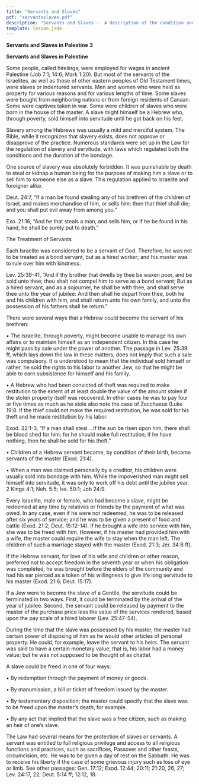 ```yaml
---
title: "Servants and Slaves"
pdf: "servantsslaves.pdf"
description: "Servants and Slaves -  A description of the condition and treatment of servants and slaves in Bible times."
template: lesson.jade
---
```



**Servants and Slaves in Palestine** **3**

**Servants and Slaves in Palestine**

Some people, called hirelings, were employed for wages in ancient
Palestine (Job 7:1; 14:6; Mark 1:20). But most of the servants of the
Israelites, as well as those of other eastern peoples of Old Testament
times, were slaves or indentured servants. Men and women who were held
as property for various reasons and for various lengths of time. Some
slaves were bought from neighboring nations or from foreign residents of
Canaan. Some were captives taken in war. Some were children of slaves
who were born in the house of the master. A slave might himself be a
Hebrew who, through poverty, sold himself into servitude until he got
back on his feet.

Slavery among the Hebrews was usually a mild and merciful system. The
Bible, while it recognizes that slavery exists, does not approve or
disapprove of the practice. Numerous standards were set up in the Law
for the regulation of slavery and servitude, with laws which regulated
both the conditions and the duration of the bondage.

One source of slavery was absolutely forbidden. It was punishable by
death to steal or kidnap a human being for the purpose of making him a
slave or to sell him to someone else as a slave. This regulation applied
to Israelite and foreigner alike.

Deut. 24:7, “If a man be found stealing any of his brethren of the
children of Israel, and makes merchandise of him, or sells him; then
that thief shall die; and you shall put evil away from among you.”

Exo. 21:16, “And he that steals a man, and sells him, or if he be found
in his hand, he shall be surely put to death.”

The Treatment of Servants

Each Israelite was considered to be a servant of God. Therefore, he was
not to be treated as a bond servant, but as a hired worker; and his
master was to rule over him with kindness.

Lev. 25:39-41, “And if thy brother that dwells by thee be waxen poor,
and be sold unto thee; thou shalt not compel him to serve as a bond
servant; But as a hired servant, and as a sojourner, he shall be with
thee, and shall serve thee unto the year of jubilee: And then shall he
depart from thee, both he and his children with him, and shall return
unto his own family, and unto the possession of his fathers shall he
return.”

There were several ways that a Hebrew could become the servant of his
brethren:

• The Israelite, through poverty, might become unable to manage his own
affairs or to maintain himself as an independent citizen. In this case
he might pass by sale under the power of another. The passage in Lev.
25:39 ff, which lays down the law in these matters, does not imply that
such a sale was compulsory. It is understood to mean that the individual
sold himself or rather, he sold the rights to his labor to another Jew,
so that he might be able to earn subsistence for himself and his family.

• A Hebrew who had been convicted of theft was required to make
restitution to the extent of at least double the value of the amount
stolen if the stolen property itself was recovered. In other cases he
was to pay four or five times as much as he stole also note the case of
Zacchaeus (Luke 19:8. If the thief could not make the required
restitution, he was sold for his theft and he made restitution by his
labor.

Exod. 22:1-3, “If a man shall steal …If the sun be risen upon him, there
shall be blood shed for him; for he should make full restitution; if he
have nothing, then he shall be sold for his theft.”

• Children of a Hebrew servant became, by condition of their birth,
became servants of the master (Exod. 21:4).

• When a man was claimed personally by a creditor, his children were
usually sold into bondage with him. While the impoverished man might
sell himself into servitude, it was only to work off his debt until the
jubilee year. 2 Kings 4:1; Neh. 5:5; Isa. 50:1; Job 24:9.

Every Israelite, male or female, who had become a slave, might be
redeemed at any time by relatives or friends by the payment of what was
owed. In any case, even if he were not redeemed, he was to be released
after six years of service; and he was to be given a present of food and
cattle (Exod. 21:2; Deut. 15:12-14). If he brought a wife into service
with him, she was to be freed with him. However, if his master had
provided him with a wife, the master could require the wife to stay when
the man left. The children of such a marriage stayed with the master
(Exod. 21:3; Jer. 34:8 ff).

If the Hebrew servant, for love of his wife and children or other
reason, preferred not to accept freedom in the seventh year or when his
obligation was completed, he was brought before the elders of the
community and had his ear pierced as a token of his willingness to give
life long servitude to his master (Exod. 21:6; Deut. 15:17).

If a Jew were to become the slave of a Gentile, the servitude could be
terminated in two ways. First, it could be terminated by the arrival of
the year of jubilee. Second, the servant could be released by payment to
the master of the purchase price less the value of the services
rendered, based upon the pay scale of a hired laborer (Lev. 25:47-54).

During the time that the slave was possessed by his master, the master
had certain power of disposing of him as he would other articles of
personal property. He could, for example, leave the servant to his
heirs. The servant was said to have a certain monetary value, that is,
his labor had a money value; but he was not supposed to be thought of as
chattel.

A slave could be freed in one of four ways:

• By redemption through the payment of money or goods.

• By manumission, a bill or ticket of freedom issued by the master.

• By testamentary disposition; the master could specify that the slave
was to be freed upon the master’s death, for example.

• By any act that implied that the slave was a free citizen, such as
making an heir of one’s slave.

The Law had several means for the protection of slaves or servants. A
servant was entitled to full religious privilege and access to all
religious functions and practices, such as sacrifices, Passover and
other feasts, circumcision, etc. He was to be given a day of rest on the
Sabbath. He was to receive his liberty if the case of some grievous
injury such as loss of eye or limb. See other passages: Gen. 17:12;
Exod. 12:44; 20:11; 21:20, 26, 27; Lev. 24:17, 22; Deut. 5:14 ff; 12:12,
18.

